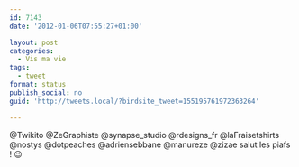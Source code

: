 ```yaml
---
id: 7143
date: '2012-01-06T07:55:27+01:00'

layout: post
categories:
  - Vis ma vie
tags:
  - tweet
format: status
publish_social: no
guid: 'http://tweets.local/?birdsite_tweet=155195761972363264'

---
```


@Twikito @ZeGraphiste @synapse\_studio @rdesigns\_fr @laFraisetshirts @nostys @dotpeaches @adriensebbane @manureze @zizae salut les piafs ! 😉